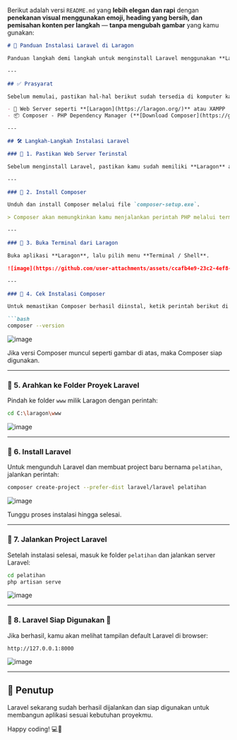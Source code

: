 Berikut adalah versi `README.md` yang **lebih elegan dan rapi** dengan **penekanan visual menggunakan emoji, heading yang bersih, dan pemisahan konten per langkah** — **tanpa mengubah gambar** yang kamu gunakan:

```markdown
# 🚀 Panduan Instalasi Laravel di Laragon

Panduan langkah demi langkah untuk menginstall Laravel menggunakan **Laragon** sebagai web server lokal.

---

## ✅ Prasyarat

Sebelum memulai, pastikan hal-hal berikut sudah tersedia di komputer kamu:

- 🧰 Web Server seperti **[Laragon](https://laragon.org/)** atau XAMPP
- 📦 Composer - PHP Dependency Manager (**[Download Composer](https://getcomposer.org/download/)**)

---

## 🛠️ Langkah-Langkah Instalasi Laravel

### 📌 1. Pastikan Web Server Terinstal

Sebelum menginstall Laravel, pastikan kamu sudah memiliki **Laragon** atau **XAMPP**.

---

### 📌 2. Install Composer

Unduh dan install Composer melalui file `composer-setup.exe`.

> Composer akan memungkinkan kamu menjalankan perintah PHP melalui terminal.

---

### 📌 3. Buka Terminal dari Laragon

Buka aplikasi **Laragon**, lalu pilih menu **Terminal / Shell**.

![image](https://github.com/user-attachments/assets/ccafb4e9-23c2-4ef8-a04c-62b9c5bd5307)

---

### 📌 4. Cek Instalasi Composer

Untuk memastikan Composer berhasil diinstal, ketik perintah berikut di terminal:

```bash
composer --version
```

![image](https://github.com/user-attachments/assets/8d46d4df-bc55-4f0c-ad91-fcbcac437271)

Jika versi Composer muncul seperti gambar di atas, maka Composer siap digunakan.

---

### 📌 5. Arahkan ke Folder Proyek Laravel

Pindah ke folder `www` milik Laragon dengan perintah:

```bash
cd C:\laragon\www
```

![image](https://github.com/user-attachments/assets/b6bb5135-1ede-45af-8d4f-03f25b1ba644)

---

### 📌 6. Install Laravel

Untuk mengunduh Laravel dan membuat project baru bernama `pelatihan`, jalankan perintah:

```bash
composer create-project --prefer-dist laravel/laravel pelatihan
```

![image](https://github.com/user-attachments/assets/ad78fc15-d900-4c67-9c68-14a00f3f5775)

Tunggu proses instalasi hingga selesai.

---

### 📌 7. Jalankan Project Laravel

Setelah instalasi selesai, masuk ke folder `pelatihan` dan jalankan server Laravel:

```bash
cd pelatihan
php artisan serve
```

![image](https://github.com/user-attachments/assets/1b3ae780-3680-4bb3-885d-d0983709a425)

---

### 📌 8. Laravel Siap Digunakan 🎉

Jika berhasil, kamu akan melihat tampilan default Laravel di browser:

```
http://127.0.0.1:8000
```

![image](https://github.com/user-attachments/assets/11c58b84-809a-44dd-afbb-bcb1ce5b8a39)

---

## 🎯 Penutup

Laravel sekarang sudah berhasil dijalankan dan siap digunakan untuk membangun aplikasi sesuai kebutuhan proyekmu.

Happy coding! 💻🚀
